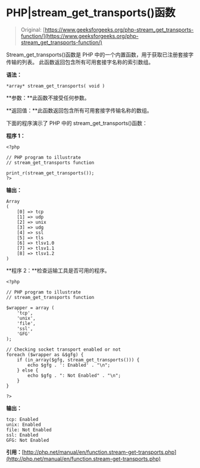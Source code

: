# PHP|stream_get_transports()函数

> Original: [https://www.geeksforgeeks.org/php-stream_get_transports-function/](https://www.geeksforgeeks.org/php-stream_get_transports-function/)

Stream_get_transports()函数是 PHP 中的一个内置函数，用于获取已注册套接字传输的列表。 此函数返回包含所有可用套接字名称的索引数组。

**语法：**

```
*array* stream_get_transports( void )
```

**参数：**此函数不接受任何参数。

**返回值：**此函数返回包含所有可用套接字传输名称的数组。

下面的程序演示了 PHP 中的 stream_get_transports()函数：

**程序 1：**

```
<?php

// PHP program to illustrate
// stream_get_transports function

print_r(stream_get_transports());
?>
```

**输出：**

```
Array
(
    [0] => tcp
    [1] => udp
    [2] => unix
    [3] => udg
    [4] => ssl
    [5] => tls
    [6] => tlsv1.0
    [7] => tlsv1.1
    [8] => tlsv1.2
)

```

**程序 2：**检查运输工具是否可用的程序。

```
<?php

// PHP program to illustrate
// stream_get_transports function

$wrapper = array (
    'tcp',
    'unix',
    'file',
    'ssl',
    'GFG'
);

// Checking socket transport enabled or not
foreach ($wrapper as &$gfg) {
    if (in_array($gfg, stream_get_transports())) {
        echo $gfg . ': Enabled' . "\n";
    } else {
        echo $gfg . ": Not Enabled" . "\n";
    }
}

?>
```

**输出：**

```
tcp: Enabled
unix: Enabled
file: Not Enabled
ssl: Enabled
GFG: Not Enabled

```

**引用：**[http://php.net/manual/en/function.stream-get-transports.php](http://php.net/manual/en/function.stream-get-transports.php)